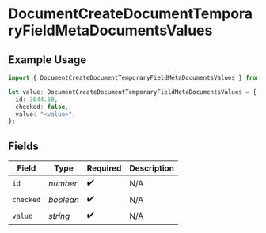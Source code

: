 # DocumentCreateDocumentTemporaryFieldMetaDocumentsValues

## Example Usage

```typescript
import { DocumentCreateDocumentTemporaryFieldMetaDocumentsValues } from "@documenso/sdk-typescript/models/operations";

let value: DocumentCreateDocumentTemporaryFieldMetaDocumentsValues = {
  id: 3044.68,
  checked: false,
  value: "<value>",
};
```

## Fields

| Field              | Type               | Required           | Description        |
| ------------------ | ------------------ | ------------------ | ------------------ |
| `id`               | *number*           | :heavy_check_mark: | N/A                |
| `checked`          | *boolean*          | :heavy_check_mark: | N/A                |
| `value`            | *string*           | :heavy_check_mark: | N/A                |